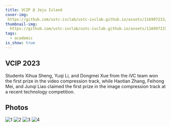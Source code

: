```yaml
---
title: VCIP @ Jeju Island
cover-img: 
 https://github.com/ustc-ivclab/ustc-ivclab.github.io/assets/116997215/6899ee6d-655a-40fe-b9fb-e1c0fdf24711
thumbnail-img: 
  https://github.com/ustc-ivclab/ustc-ivclab.github.io/assets/116997215/6bd917d1-7b1e-41b0-a9c7-edf2857a450c
tags:
  - academic
is_show: true
---
```


## VCIP 2023

Students Xihua Sheng, Yuqi Li, and Dongmei Xue from the iVC team won the first prize in the video compression track, while Haotian Zhang, Feihong Mei, and Junqi Liao claimed the first prize in the image compression track at a recent technology competition.

## Photos

![1](https://github.com/ustc-ivclab/ustc-ivclab.github.io/assets/116997215/41df96e2-1074-4ad6-a471-dde9e8592d1c)
![2](https://github.com/ustc-ivclab/ustc-ivclab.github.io/assets/116997215/8da3d960-8aa5-447a-8db8-6d702e1812ae)
![3](https://github.com/ustc-ivclab/ustc-ivclab.github.io/assets/116997215/6bd917d1-7b1e-41b0-a9c7-edf2857a450c)
![4](https://github.com/ustc-ivclab/ustc-ivclab.github.io/assets/116997215/6899ee6d-655a-40fe-b9fb-e1c0fdf24711)